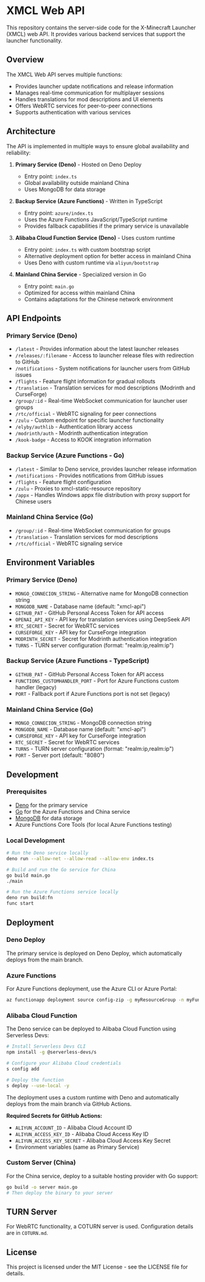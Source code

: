 # XMCL Web API

This repository contains the server-side code for the X-Minecraft Launcher (XMCL) web API. It provides various backend services that support the launcher functionality.

## Overview

The XMCL Web API serves multiple functions:
- Provides launcher update notifications and release information
- Manages real-time communication for multiplayer sessions
- Handles translations for mod descriptions and UI elements
- Offers WebRTC services for peer-to-peer connections
- Supports authentication with various services

## Architecture

The API is implemented in multiple ways to ensure global availability and reliability:

1. **Primary Service (Deno)** - Hosted on Deno Deploy
   - Entry point: `index.ts`
   - Global availability outside mainland China
   - Uses MongoDB for data storage

2. **Backup Service (Azure Functions)** - Written in TypeScript
   - Entry point: `azure/index.ts`
   - Uses the Azure Functions JavaScript/TypeScript runtime
   - Provides fallback capabilities if the primary service is unavailable

3. **Alibaba Cloud Function Service (Deno)** - Uses custom runtime
   - Entry point: `index.ts` with custom bootstrap script
   - Alternative deployment option for better access in mainland China
   - Uses Deno with custom runtime via `aliyun/bootstrap`

4. **Mainland China Service** - Specialized version in Go
   - Entry point: `main.go`
   - Optimized for access within mainland China
   - Contains adaptations for the Chinese network environment

## API Endpoints

### Primary Service (Deno)

- `/latest` - Provides information about the latest launcher releases
- `/releases/:filename` - Access to launcher release files with redirection to GitHub
- `/notifications` - System notifications for launcher users from GitHub issues
- `/flights` - Feature flight information for gradual rollouts
- `/translation` - Translation services for mod descriptions (Modrinth and CurseForge)
- `/group/:id` - Real-time WebSocket communication for launcher user groups
- `/rtc/official` - WebRTC signaling for peer connections
- `/zulu` - Custom endpoint for specific launcher functionality
- `/elyby/authlib` - Authentication library access
- `/modrinth/auth` - Modrinth authentication integration
- `/kook-badge` - Access to KOOK integration information

### Backup Service (Azure Functions - Go)

- `/latest` - Similar to Deno service, provides launcher release information
- `/notifications` - Provides notifications from GitHub issues
- `/flights` - Feature flight configuration
- `/zulu` - Proxies to xmcl-static-resource repository
- `/appx` - Handles Windows appx file distribution with proxy support for Chinese users

### Mainland China Service (Go)

- `/group/:id` - Real-time WebSocket communication for groups
- `/translation` - Translation services for mod descriptions
- `/rtc/official` - WebRTC signaling service

## Environment Variables

### Primary Service (Deno)

- `MONGO_CONNECION_STRING` - Alternative name for MongoDB connection string
- `MONGODB_NAME` - Database name (default: "xmcl-api")
- `GITHUB_PAT` - GitHub Personal Access Token for API access
- `OPENAI_API_KEY` - API key for translation services using DeepSeek API
- `RTC_SECRET` - Secret for WebRTC services
- `CURSEFORGE_KEY` - API key for CurseForge integration
- `MODRINTH_SECRET` - Secret for Modrinth authentication integration
- `TURNS` - TURN server configuration (format: "realm:ip,realm:ip")

### Backup Service (Azure Functions - TypeScript)

- `GITHUB_PAT` - GitHub Personal Access Token for API access
- `FUNCTIONS_CUSTOMHANDLER_PORT` - Port for Azure Functions custom handler (legacy)
- `PORT` - Fallback port if Azure Functions port is not set (legacy)

### Mainland China Service (Go)

- `MONGO_CONNECION_STRING` - MongoDB connection string
- `MONGODB_NAME` - Database name (default: "xmcl-api")
- `CURSEFORGE_KEY` - API key for CurseForge integration
- `RTC_SECRET` - Secret for WebRTC services
- `TURNS` - TURN server configuration (format: "realm:ip,realm:ip") 
- `PORT` - Server port (default: "8080")

## Development

### Prerequisites

- [Deno](https://deno.land/) for the primary service
- [Go](https://golang.org/) for the Azure Functions and China service
- [MongoDB](https://www.mongodb.com/) for data storage
- Azure Functions Core Tools (for local Azure Functions testing)

### Local Development

```bash
# Run the Deno service locally
deno run --allow-net --allow-read --allow-env index.ts

# Build and run the Go service for China
go build main.go
./main

# Run the Azure Functions service locally
deno run build:fn
func start
```

## Deployment

### Deno Deploy

The primary service is deployed on Deno Deploy, which automatically deploys from the main branch.

### Azure Functions

For Azure Functions deployment, use the Azure CLI or Azure Portal:

```bash
az functionapp deployment source config-zip -g myResourceGroup -n myFunctionApp --src ./azure.zip
```

### Alibaba Cloud Function

The Deno service can be deployed to Alibaba Cloud Function using Serverless Devs:

```bash
# Install Serverless Devs CLI
npm install -g @serverless-devs/s

# Configure your Alibaba Cloud credentials
s config add

# Deploy the function
s deploy --use-local -y
```

The deployment uses a custom runtime with Deno and automatically deploys from the main branch via GitHub Actions.

**Required Secrets for GitHub Actions:**
- `ALIYUN_ACCOUNT_ID` - Alibaba Cloud Account ID
- `ALIYUN_ACCESS_KEY_ID` - Alibaba Cloud Access Key ID
- `ALIYUN_ACCESS_KEY_SECRET` - Alibaba Cloud Access Key Secret
- Environment variables (same as Primary Service)

### Custom Server (China)

For the China service, deploy to a suitable hosting provider with Go support:

```bash
go build -o server main.go
# Then deploy the binary to your server
```

## TURN Server

For WebRTC functionality, a COTURN server is used. Configuration details are in `COTURN.md`.

## License

This project is licensed under the MIT License - see the LICENSE file for details.